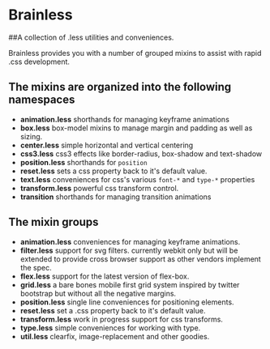 # Brainless
##A collection of .less utilities and conveniences.

Brainless provides you with a number of grouped mixins to assist with rapid .css development. 

## The mixins are organized into the following namespaces
* **animation.less** shorthands for managing keyframe animations  
* **box.less** box-model mixins to manage margin and padding as well as sizing.
* **center.less** simple horizontal and vertical centering
* **css3.less** css3 effects like border-radius, box-shadow and text-shadow
* **position.less** shorthands for ``position``
* **reset.less** sets a css property back to it's default value.
* **text.less** conveniences for css's various ``font-*`` and ``type-*`` properties  
* **transform.less** powerful css transform control.  
* **transition** shorthands for managing transition animations

## The mixin groups

* **animation.less** conveniences for managing keyframe animations. 
* **filter.less** support for svg filters. currently webkit only but will be extended to provide cross browser support as other vendors implement the spec.  
* **flex.less** support for the latest version of flex-box.  
* **grid.less** a bare bones mobile first grid system inspired by twitter bootstrap but without all the negative margins.
* **position.less** single line conveniences for positioning elements.  
* **reset.less** set a .css property back to it's default value.  
* **transform.less** work in progress support for css transforms.  
* **type.less** simple conveniences for working with type.
* **util.less** clearfix, image-replacement and other goodies.
